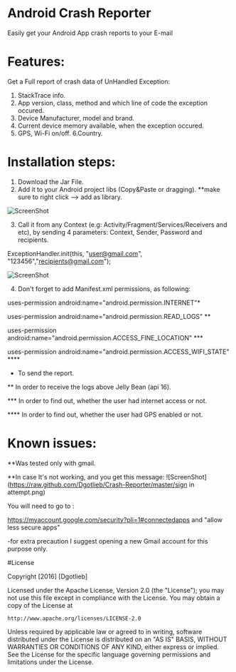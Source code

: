 # Android Crash Reporter
Easily get your Android App crash reports to your E-mail

# Features:
Get a Full report of crash data of UnHandled Exception:
1. StackTrace info. 
2. App version, class, method and which line of code the exception occured.
3. Device Manufacturer, model and brand.
4. Current device memory available, when the exception occured.
5. GPS, Wi-Fi on/off.
6.Country.


# Installation steps:
1.	Download the Jar File.
2.	Add it to your Android project libs (Copy&Paste or dragging).
**make sure to right click --> add as library.

![ScreenShot](https://raw.github.com/Dgotlieb/Crash-Reporter/master/addJar.png)

3.	Call it from any Context (e.g: Activity/Fragment/Services/Receivers and etc), 
    by sending 4 parameters: Context, Sender, Password and recipients.

ExceptionHandler.init(this, "user@gmail.com", "123456","recipients@gmail.com");

![ScreenShot](https://raw.github.com/Dgotlieb/Crash-Reporter/master/init.png)

4. Don't forget to add Manifest.xml permissions, as following:

uses-permission android:name="android.permission.INTERNET"*

uses-permission android:name="android.permission.READ_LOGS" **

uses-permission android:name="android.permission.ACCESS_FINE_LOCATION" ***

uses-permission android:name="android.permission.ACCESS_WIFI_STATE" ****

* To send the report.

** In order to receive the logs above Jelly Bean (api 16).

*** In order to find out, whether the user had internet access or not.

**** In order to find out, whether the user had GPS enabled or not.


# Known issues:
**Was tested only with gmail.

**In case It's not working, and you get this message: 
![ScreenShot](https://raw.github.com/Dgotlieb/Crash-Reporter/master/sign in attempt.png)

You will need to go to :

https://myaccount.google.com/security?pli=1#connectedapps and "allow less secure apps"

-for extra precaution I suggest opening a new Gmail account for this purpose only.


#License

Copyright [2016] [Dgotlieb]

Licensed under the Apache License, Version 2.0 (the "License");
you may not use this file except in compliance with the License.
You may obtain a copy of the License at

    http://www.apache.org/licenses/LICENSE-2.0

Unless required by applicable law or agreed to in writing, software
distributed under the License is distributed on an "AS IS" BASIS,
WITHOUT WARRANTIES OR CONDITIONS OF ANY KIND, either express or implied.
See the License for the specific language governing permissions and
limitations under the License.



